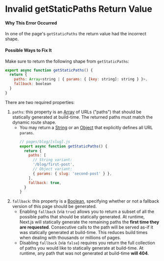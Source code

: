 # Invalid getStaticPaths Return Value

#### Why This Error Occurred

In one of the page's `getStaticPaths` the return value had the incorrect shape.

#### Possible Ways to Fix It

Make sure to return the following shape from `getStaticPaths`:

```js
export async function getStaticPaths() {
  return {
    paths: Array<string | { params: { [key: string]: string } }>,
    fallback: boolean
  }
}
```

There are two required properties:

1. `paths`: this property is an [Array](https://developer.mozilla.org/en-US/docs/Web/JavaScript/Reference/Global_Objects/Array) of URLs ("paths") that should be statically generated at build-time. The returned paths must match the dynamic route shape.
   - You may return a [String](https://developer.mozilla.org/en-US/docs/Web/JavaScript/Reference/Global_Objects/String) or an [Object](https://developer.mozilla.org/en-US/docs/Web/JavaScript/Reference/Global_Objects/Object) that explicitly defines all URL `params`.
     ```js
     // pages/blog/[slug].js
     export async function getStaticPaths() {
       return {
         paths: [
           // String variant:
           '/blog/first-post',
           // Object variant:
           { params: { slug: 'second-post' } },
         ],
         fallback: true,
       }
     }
     ```
1. `fallback`: this property is a [Boolean](https://developer.mozilla.org/en-US/docs/Web/JavaScript/Reference/Global_Objects/Boolean), specifying whether or not a fallback version of this page should be generated.
   - Enabling `fallback` (via `true`) allows you to return a subset of all the possible paths that should be statically generated. At runtime, Next.js will statically generate the remaining paths the **first time they are requested**. Consecutive calls to the path will be served as-if it was statically generated at build-time. This reduces build times when dealing with thousands or millions of pages.
   - Disabling `fallback` (via `false`) requires you return the full collection of paths you would like to statically generate at build-time. At runtime, any path that was not generated at build-time **will 404**.
